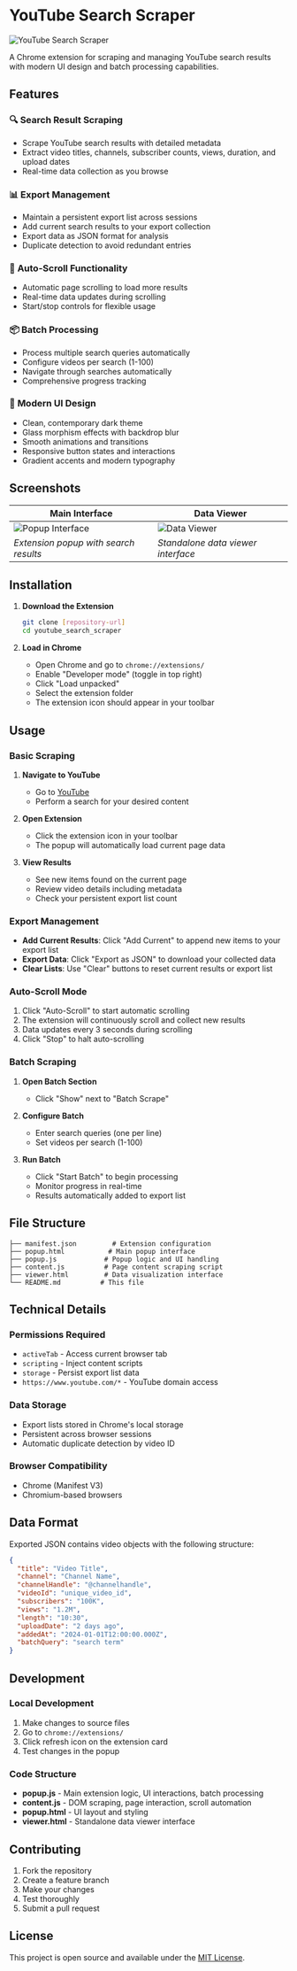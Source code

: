 # YouTube Search Scraper

![YouTube Search Scraper](icon.png)

A Chrome extension for scraping and managing YouTube search results with modern UI design and batch processing capabilities.

## Features

### 🔍 **Search Result Scraping**
- Scrape YouTube search results with detailed metadata
- Extract video titles, channels, subscriber counts, views, duration, and upload dates
- Real-time data collection as you browse

### 📊 **Export Management** 
- Maintain a persistent export list across sessions
- Add current search results to your export collection
- Export data as JSON format for analysis
- Duplicate detection to avoid redundant entries

### 🤖 **Auto-Scroll Functionality**
- Automatic page scrolling to load more results
- Real-time data updates during scrolling
- Start/stop controls for flexible usage

### 📦 **Batch Processing**
- Process multiple search queries automatically
- Configure videos per search (1-100)
- Navigate through searches automatically
- Comprehensive progress tracking

### 🎨 **Modern UI Design**
- Clean, contemporary dark theme
- Glass morphism effects with backdrop blur
- Smooth animations and transitions
- Responsive button states and interactions
- Gradient accents and modern typography

## Screenshots

| Main Interface | Data Viewer |
|---|---|
| ![Popup Interface](popup-screenshot.png) | ![Data Viewer](viewer-screenshot.png) |
| *Extension popup with search results* | *Standalone data viewer interface* |

## Installation

1. **Download the Extension**
   ```bash
   git clone [repository-url]
   cd youtube_search_scraper
   ```

2. **Load in Chrome**
   - Open Chrome and go to `chrome://extensions/`
   - Enable "Developer mode" (toggle in top right)
   - Click "Load unpacked"
   - Select the extension folder
   - The extension icon should appear in your toolbar

## Usage

### Basic Scraping

1. **Navigate to YouTube**
   - Go to [YouTube](https://youtube.com)
   - Perform a search for your desired content

2. **Open Extension**
   - Click the extension icon in your toolbar
   - The popup will automatically load current page data

3. **View Results**
   - See new items found on the current page
   - Review video details including metadata
   - Check your persistent export list count

### Export Management

- **Add Current Results**: Click "Add Current" to append new items to your export list
- **Export Data**: Click "Export as JSON" to download your collected data
- **Clear Lists**: Use "Clear" buttons to reset current results or export list

### Auto-Scroll Mode

1. Click "Auto-Scroll" to start automatic scrolling
2. The extension will continuously scroll and collect new results
3. Data updates every 3 seconds during scrolling
4. Click "Stop" to halt auto-scrolling

### Batch Scraping

1. **Open Batch Section**
   - Click "Show" next to "Batch Scrape"

2. **Configure Batch**
   - Enter search queries (one per line)
   - Set videos per search (1-100)
   
3. **Run Batch**
   - Click "Start Batch" to begin processing
   - Monitor progress in real-time
   - Results automatically added to export list

## File Structure

```
├── manifest.json         # Extension configuration
├── popup.html           # Main popup interface
├── popup.js            # Popup logic and UI handling
├── content.js          # Page content scraping script
├── viewer.html         # Data visualization interface
└── README.md          # This file
```

## Technical Details

### Permissions Required
- `activeTab` - Access current browser tab
- `scripting` - Inject content scripts
- `storage` - Persist export list data
- `https://www.youtube.com/*` - YouTube domain access

### Data Storage
- Export lists stored in Chrome's local storage
- Persistent across browser sessions
- Automatic duplicate detection by video ID

### Browser Compatibility
- Chrome (Manifest V3)
- Chromium-based browsers

## Data Format

Exported JSON contains video objects with the following structure:

```json
{
  "title": "Video Title",
  "channel": "Channel Name", 
  "channelHandle": "@channelhandle",
  "videoId": "unique_video_id",
  "subscribers": "100K",
  "views": "1.2M", 
  "length": "10:30",
  "uploadDate": "2 days ago",
  "addedAt": "2024-01-01T12:00:00.000Z",
  "batchQuery": "search term"
}
```

## Development

### Local Development
1. Make changes to source files
2. Go to `chrome://extensions/`
3. Click refresh icon on the extension card
4. Test changes in the popup

### Code Structure
- **popup.js** - Main extension logic, UI interactions, batch processing
- **content.js** - DOM scraping, page interaction, scroll automation  
- **popup.html** - UI layout and styling
- **viewer.html** - Standalone data viewer interface

## Contributing

1. Fork the repository
2. Create a feature branch
3. Make your changes
4. Test thoroughly
5. Submit a pull request

## License

This project is open source and available under the [MIT License](LICENSE).
